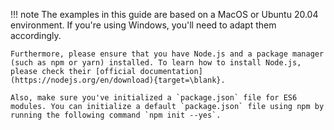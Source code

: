 
!!! note
    The examples in this guide are based on a MacOS or Ubuntu 20.04 environment. If you're using Windows, you'll need to adapt them accordingly.
    
    Furthermore, please ensure that you have Node.js and a package manager (such as npm or yarn) installed. To learn how to install Node.js, please check their [official documentation](https://nodejs.org/en/download){target=\blank}.
    
    Also, make sure you've initialized a `package.json` file for ES6 modules. You can initialize a default `package.json` file using npm by running the following command `npm init --yes`.

